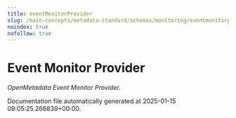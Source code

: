 ```yaml
---
title: eventMonitorProvider
slug: /main-concepts/metadata-standard/schemas/monitoring/eventmonitorprovider
noindex: true
nofollow: true
---
```


# Event Monitor Provider

*OpenMetadata Event Monitor Provider.*



Documentation file automatically generated at 2025-01-15 09:05:25.266839+00:00.

